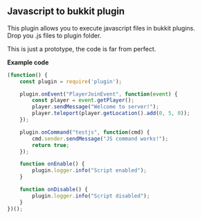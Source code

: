 ## Javascript to bukkit plugin
This plugin allows you to execute javascript files in bukkit plugins.   
Drop you .js files to plugin folder.

This is just a prototype, the code is far from perfect.

**Example code**  
```javascript
(function() {
    const plugin = require('plugin');

    plugin.onEvent("PlayerJoinEvent", function(event) {
        const player = event.getPlayer();
        player.sendMessage("Welcome to server!");
        player.teleport(player.getLocation().add(0, 5, 0));
    });

    plugin.onCommand("testjs", function(cmd) {
        cmd.sender.sendMessage("JS command works!");
        return true;
    });

    function onEnable() {
        plugin.logger.info("Script enabled");
    }

    function onDisable() {
        plugin.logger.info("Script disabled");
    }
})();
```
